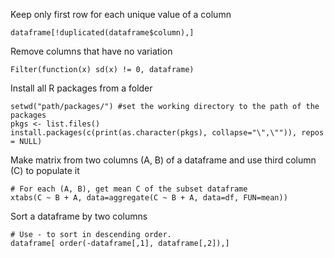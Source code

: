 Keep only first row for each unique value of a column

```
dataframe[!duplicated(dataframe$column),]
```

Remove columns that have no variation

```
Filter(function(x) sd(x) != 0, dataframe)
```

Install all R packages from a folder

```
setwd("path/packages/") #set the working directory to the path of the packages
pkgs <- list.files()
install.packages(c(print(as.character(pkgs), collapse="\",\"")), repos = NULL)
```

Make matrix from two columns (A, B) of a dataframe and use third column (C) to populate it

```
# For each (A, B), get mean C of the subset dataframe 
xtabs(C ~ B + A, data=aggregate(C ~ B + A, data=df, FUN=mean))
```

Sort a dataframe by two columns

```
# Use - to sort in descending order.
dataframe[ order(-dataframe[,1], dataframe[,2]),]
```